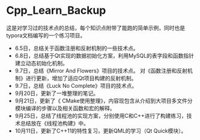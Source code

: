 # Cpp_Learn_Backup
这是对学习过的技术点的总结，每个知识点附带了能跑的简单示例，同时也是typora文档编写的一个练习项目。
* 6.5日，总结关于函数注册和反射机制的一些技术点。
* 6.8日，总结基于Qt实现的数据初始化方案，利用MySQL的表字段和函数指针建立动态初始化机制。
* 9.7日，总结《Mirror And Flowers》项目的技术点。 对《函数注册和反射机制》进行更新，增加了适应Qt项目构建的反射机制。
* 9.7日，总结《Luck No Complete》项目的技术点。
* 9月20日，更新了一堆整理的笔记。
* 9月21日，更新了《 CMake使用整理》，内容现包含从介绍到大项目多文件分模块编译的步骤以及相关函数和宏的解释。
* 9月25日，总结了线程池的实现方案，分别使用C和C++进行了构建练习，技术总结放在《线程池构建》中。
* 10月11日，更新了C++11的特性复习，更新QML的学习（Qt Quick模块）。
